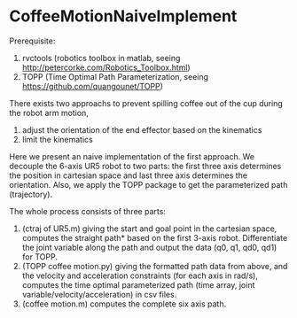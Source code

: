 # CoffeeMotionNaiveImplement

Prerequisite:  
1. rvctools (robotics toolbox in matlab, seeing http://petercorke.com/Robotics_Toolbox.html)  
2. TOPP (Time Optimal Path Parameterization, seeing https://github.com/quangounet/TOPP)
  
There exists two approachs to prevent spilling coffee out of the cup during the robot arm motion,  
1. adjust the orientation of the end effector based on the kinematics  
2. limit the kinematics 
  
Here we present an naive implementation of the first approach. We decouple the 6-axis UR5 robot to two parts: the first three axis determines the position in cartesian space and last three axis determines the orientation. Also, we apply the TOPP package to get the parameterized path (trajectory).  
  
The whole process consists of three parts:  
1. (ctraj of UR5.m) giving the start and goal point in the cartesian space, computes the straight path* based on the first 3-axis robot. Differentiate the joint variable along the path and output the data (q0, q1, qd0, qd1) for TOPP.  
2. (TOPP coffee motion.py) giving the formatted path data from above, and the velocity and acceleration constraints (for each axis in rad/s), computes the time optimal parameterized path (time array, joint variable/velocity/acceleration) in csv files.  
3. (coffee motion.m) computes the complete six axis path.
